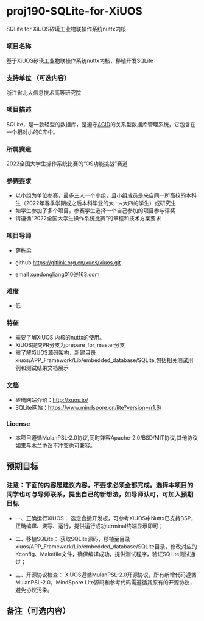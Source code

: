 # proj190-SQLite-for-XiUOS
SQLite for XiUOS矽璓工业物联操作系统nuttx内核

### 项目名称
基于XiUOS矽璓工业物联操作系统nuttx内核，移植开发SQLite 

### 支持单位  （可选内容）
浙江省北大信息技术高等研究院

### 项目描述
SQLite，是一款轻型的数据库，是遵守[ACID](https://baike.baidu.com/item/ACID/10738)的关系型数据库管理系统，它包含在一个相对小的C库中。


### 所属赛道

2022全国大学生操作系统比赛的“OS功能挑战”赛道



### 参赛要求

- 以小组为单位参赛，最多三人一个小组，且小组成员是来自同一所高校的本科生（2022年春季学期或之后本科毕业的大一~大四的学生）或研究生
- 如学生参加了多个项目，参赛学生选择一个自己参加的项目参与评奖
- 请遵循“2022全国大学生操作系统比赛”的章程和技术方案要求



### 项目导师

* 薛栋梁

* github https://gitlink.org.cn/xuos/xiuos.git

* email xuedongliang010@163.com



### 难度

* 低



### 特征


* 需要了解XiUOS 内核的nuttx的使用。
* XiUOS提交PR分支为prepare_for_master分支
* 需了解XiUOS源码架构，新建目录xiuos/APP_Framework/Lib/embedded_database/SQLite,包括相关测试用例和测试结果文档展示



### 文档

* 矽璓网站介绍：http://xuos.io/
* SQLite网站：https://www.mindspore.cn/lite?version=/r1.6/

  

### License

* 本项目遵循MulanPSL-2.0协议,同时兼容Apache-2.0/BSD/MIT协议,其他协议如果与木兰协议不冲突也可兼容。



## 预期目标

### 注意：下面的内容是建议内容，不要求必须全部完成。选择本项目的同学也可与导师联系，提出自己的新想法，如导师认可，可加入预期目标

* 一、正确运行XiUOS：
选定合适开发板，可参考XiUOS中Nuttx已支持BSP，正确编译、烧写、运行，提供运行成功terminal终端显示即可；

* 二、移植SQLite：
获取SQLite源码，移植至目录xiuos/APP_Framework/Lib/embedded_database/SQLite目录，修改对应的Kconfig、Makefile文件，确保编译成功，提供测试程序，验证SQLite测试通过；

* 三、开源协议检查：
XiUOS遵循MulanPSL-2.0开源协议，所有新增代码遵循MulanPSL-2.0，MindSpore Lite源码和参考代码需遵循其原有的开源协议，避免协议污染。

## 备注（可选内容）
